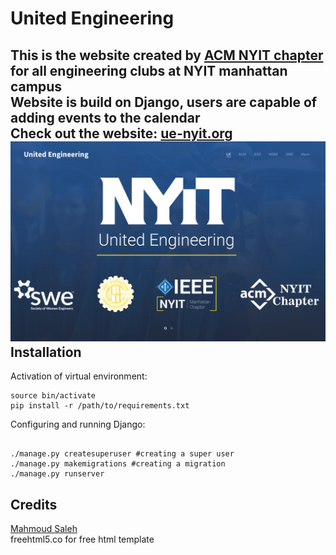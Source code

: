 # United Engineering
This is the website created by <a href="https://github.com/acmnyit">ACM NYIT chapter</a> for all engineering clubs at NYIT manhattan campus <br/>
Website is build on Django, users are capable of adding events to the calendar <br/>
Check out the website: <a href="http://UE-nyit.org">ue-nyit.org</a>
![alt tag](https://github.com/Denisolt/UE/blob/master/mainpage.png?raw=true)
Installation
-----------------------------------------
Activation of virtual environment:
```
source bin/activate
pip install -r /path/to/requirements.txt
```
Configuring and running Django:
```

./manage.py createsuperuser #creating a super user
./manage.py makemigrations #creating a migration
./manage.py runserver

```
Credits
-----------------------------------------
<a href="https://github.com/msdocs">Mahmoud Saleh</a> <br/>
freehtml5.co for free html template
